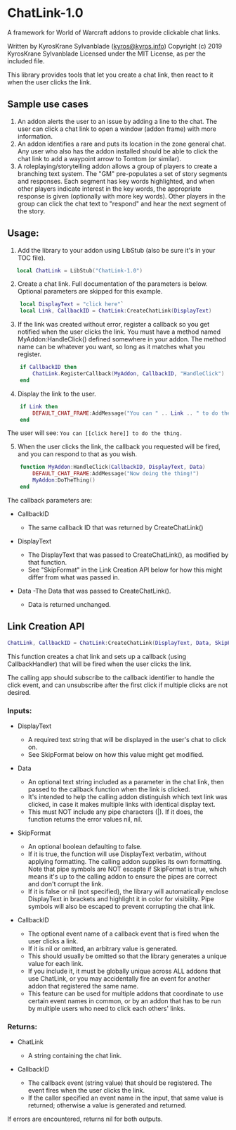 # ChatLink-1.0
A framework for World of Warcraft addons to provide clickable chat links.

Written by KyrosKrane Sylvanblade (kyros@kyros.info)
Copyright (c) 2019 KyrosKrane Sylvanblade
Licensed under the MIT License, as per the included file.

This library provides tools that let you create a chat link, then react to it when the user clicks the link.
## Sample use cases
1) An addon alerts the user to an issue by adding a line to the chat. The user can click a chat link to open a window (addon frame) with more information.
2) An addon identifies a rare and puts its location in the zone general chat. Any user who also has the addon installed should be able to click the chat link to add a waypoint arrow to Tomtom (or similar).
3) A roleplaying/storytelling addon allows a group of players to create a branching text system. The "GM" pre-populates a set of story segments and responses. Each segment has key words highlighted, and when other players indicate interest in the key words, the appropriate response is given (optionally with more key words). Other players in the group can click the chat text to "respond" and hear the next segment of the story.

## Usage:
1) Add the library to your addon using LibStub (also be sure it's in your TOC file).
```lua
   local ChatLink = LibStub("ChatLink-1.0")
```

2) Create a chat link. Full documentation of the parameters is below. Optional parameters are skipped for this example.
```lua
    local DisplayText = "click here"`
    local Link, CallbackID = ChatLink:CreateChatLink(DisplayText)
```

3) If the link was created without error, register a callback so you get notified when the user clicks the link. You must have a method named MyAddon:HandleClick() defined somewhere in your addon. The method name can be whatever you want, so long as it matches what you register.
```lua
    if CallbackID then
        ChatLink.RegisterCallback(MyAddon, CallbackID, "HandleClick")
    end
```

4) Display the link to the user. 

```lua
    if Link then
        DEFAULT_CHAT_FRAME:AddMessage("You can " .. Link .. " to do the thing.")
    end
```
The user will see:
`You can [[click here]] to do the thing.`

5) When the user clicks the link, the callback you requested will be fired, and you can respond to that as you wish.
```lua
    function MyAddon:HandleClick(CallbackID, DisplayText, Data)
        DEFAULT_CHAT_FRAME:AddMessage("Now doing the thing!")
        MyAddon:DoTheThing()
    end
```
The callback parameters are:

- CallbackID
  - The same callback ID that was returned by CreateChatLink()

- DisplayText
  - The DisplayText that was passed to CreateChatLink(), as modified by that function.
  - See "SkipFormat" in the Link Creation API below for how this might differ from what was passed in.

- Data
  -The Data that was passed to CreateChatLink().
  - Data is returned unchanged.

## Link Creation API
```lua
ChatLink, CallbackID = ChatLink:CreateChatLink(DisplayText, Data, SkipFormat, CallbackID)
```
This function creates a chat link and sets up a callback (using CallbackHandler) that will be fired when the user clicks the link.

The calling app should subscribe to the callback identifier to handle the click event, and can unsubscribe after the first click if multiple clicks are not desired.

### Inputs:
- DisplayText
  - A required text string that will be displayed in the user's chat to click on.
  - See SkipFormat below on how this value might get modified.
- Data
  - An optional text string included as a parameter in the chat link, then passed to the callback function when the link is clicked.
  - It's intended to help the calling addon distinguish which text link was clicked, in case it makes multiple links with identical display text.
  - This must NOT include any pipe characters (|). If it does, the function returns the error values nil, nil.

- SkipFormat
  - An optional boolean defaulting to false.
  - If it is true, the function will use DisplayText verbatim, without applying formatting. The calling addon supplies its own formatting. Note that pipe symbols are NOT escapte if SkipFormat is true, which means it's up to the calling addon to ensure the pipes are correct and don't corrupt the link.
  - If it is false or nil (not specified), the library will automatically enclose DisplayText in brackets and highlight it in color for visibility. Pipe symbols will also be escaped to prevent corrupting the chat link.

- CallbackID
  - The optional event name of a callback event that is fired when the user clicks a link.
  - If it is nil or omitted, an arbitrary value is generated.
  - This should usually be omitted so that the library generates a unique value for each link.
  - If you include it, it must be globally unique across ALL addons that use ChatLink, or you may accidentally fire an event for another addon that registered the same name.
  - This feature can be used for multiple addons that coordinate to use certain event names in common, or by an addon that has to be run by multiple users who need to click each others' links.

### Returns:
- ChatLink
  - A string containing the chat link.
  
- CallbackID
  - The callback event (string value) that should be registered. The event fires when the user clicks the link.
  - If the caller specified an event name in the input, that same value is returned; otherwise a value is generated and returned.

If errors are encountered, returns nil for both outputs.
